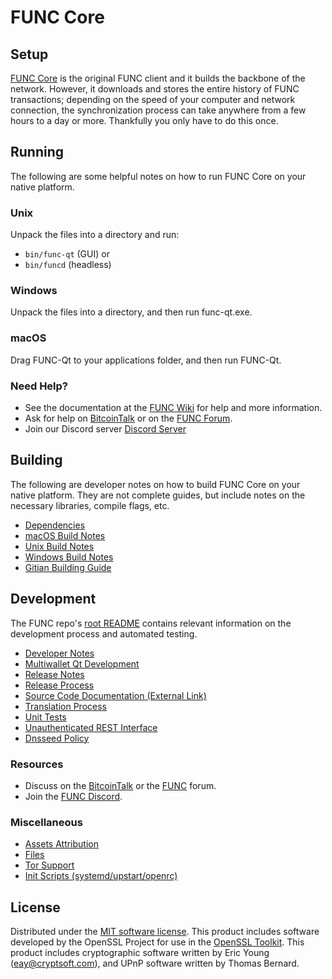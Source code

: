 FUNC Core
=============

Setup
---------------------
[FUNC Core](http://func.org/wallet) is the original FUNC client and it builds the backbone of the network. However, it downloads and stores the entire history of FUNC transactions; depending on the speed of your computer and network connection, the synchronization process can take anywhere from a few hours to a day or more. Thankfully you only have to do this once.

Running
---------------------
The following are some helpful notes on how to run FUNC Core on your native platform.

### Unix

Unpack the files into a directory and run:

- `bin/func-qt` (GUI) or
- `bin/funcd` (headless)

### Windows

Unpack the files into a directory, and then run func-qt.exe.

### macOS

Drag FUNC-Qt to your applications folder, and then run FUNC-Qt.

### Need Help?

* See the documentation at the [FUNC Wiki](https://github.com/CryptoDev-Project/FUNC/wiki)
for help and more information.
* Ask for help on [BitcoinTalk](https://bitcointalk.org/index.php?topic=1262920.0) or on the [FUNC Forum](http://forum.func.org/).
* Join our Discord server [Discord Server](https://discord.func.org)

Building
---------------------
The following are developer notes on how to build FUNC Core on your native platform. They are not complete guides, but include notes on the necessary libraries, compile flags, etc.

- [Dependencies](dependencies.md)
- [macOS Build Notes](build-osx.md)
- [Unix Build Notes](build-unix.md)
- [Windows Build Notes](build-windows.md)
- [Gitian Building Guide](gitian-building.md)

Development
---------------------
The FUNC repo's [root README](/README.md) contains relevant information on the development process and automated testing.

- [Developer Notes](developer-notes.md)
- [Multiwallet Qt Development](multiwallet-qt.md)
- [Release Notes](release-notes.md)
- [Release Process](release-process.md)
- [Source Code Documentation (External Link)](https://www.fuzzbawls.pw/func/doxygen/)
- [Translation Process](translation_process.md)
- [Unit Tests](unit-tests.md)
- [Unauthenticated REST Interface](REST-interface.md)
- [Dnsseed Policy](dnsseed-policy.md)

### Resources
* Discuss on the [BitcoinTalk](https://bitcointalk.org/index.php?topic=1262920.0) or the [FUNC](http://forum.func.org/) forum.
* Join the [FUNC Discord](https://discord.func.org).

### Miscellaneous
- [Assets Attribution](assets-attribution.md)
- [Files](files.md)
- [Tor Support](tor.md)
- [Init Scripts (systemd/upstart/openrc)](init.md)

License
---------------------
Distributed under the [MIT software license](/COPYING).
This product includes software developed by the OpenSSL Project for use in the [OpenSSL Toolkit](https://www.openssl.org/). This product includes
cryptographic software written by Eric Young ([eay@cryptsoft.com](mailto:eay@cryptsoft.com)), and UPnP software written by Thomas Bernard.
